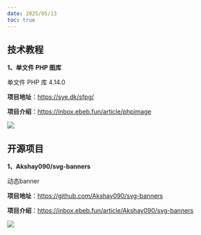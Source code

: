 ```yaml
---
date: 2025/05/13
toc: true
---
```


## 技术教程
**1、单文件 PHP 图库**

单文件 PHP 库 4.14.0

**项目地址**：https://sye.dk/sfpg/

**项目介绍**：https://inbox.ebeb.fun/article/phpimage

![](https://pic.fengsutb.com/pic/20250513143106.png)

## 开源项目
**1、Akshay090/svg-banners**

动态banner

**项目地址**：https://github.com/Akshay090/svg-banners

**项目介绍**：https://inbox.ebeb.fun/article/Akshay090/svg-banners

![](https://opengraph.githubassets.com/adca6bc6c0f68375929008b2d3a3785e1f06769b9a3c6f8521a24be9c699ddc6/Akshay090/svg-banners)

